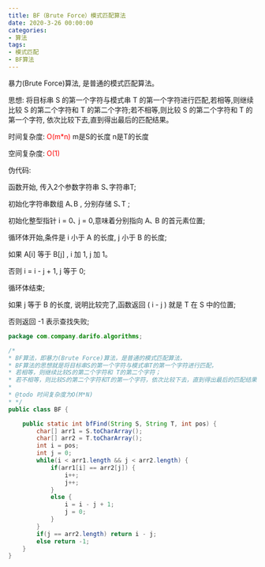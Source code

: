 ```yaml
---
title: BF（Brute Force）模式匹配算法
date: 2020-3-26 00:00:00
categories: 
- 算法
tags:
- 模式匹配
- BF算法
---
```



暴力(Brute Force)算法, 是普通的模式匹配算法｡

思想: 将目标串 S 的第一个字符与模式串 T 的第一个字符进行匹配,若相等,则继续比较 S 的第二个字符和 T 的第二个字符;若不相等,则比较 S 的第二个字符和 T 的第一个字符, 依次比较下去,直到得出最后的匹配结果｡

时间复杂度:  <font color=red>O(m*n)</font>  m是S的长度  n是T的长度

空间复杂度:  <font color=red>O(1)</font>


伪代码:

函数开始, 传入2个参数字符串 S､字符串T;

初始化字符串数组 A､B , 分别存储 S､T ;

初始化整型指针 i = 0､ j = 0,意味着分别指向 A､ B 的首元素位置;

循环体开始,条件是 i 小于 A 的长度, j 小于 B 的长度;

如果 A[i] 等于 B[j] , i 加 1, j 加 1｡ 

否则 i = i - j + 1, j 等于 0;

循环体结束;

如果 j 等于 B 的长度, 说明比较完了,函数返回 ( i - j ) 就是 T 在 S 中的位置;

否则返回 -1 表示查找失败;


```java
package com.company.darifo.algorithms;

/*
* BF算法，即暴力(Brute Force)算法，是普通的模式匹配算法，
* BF算法的思想就是将目标串S的第一个字符与模式串T的第一个字符进行匹配，
* 若相等，则继续比较S的第二个字符和 T的第二个字符；
* 若不相等，则比较S的第二个字符和T的第一个字符，依次比较下去，直到得出最后的匹配结果。BF算法是一种蛮力算法。
*
* @todo 时间复杂度为O(M*N)
* */
public class BF {

    public static int bfFind(String S, String T, int pos) {
        char[] arr1 = S.toCharArray();
        char[] arr2 = T.toCharArray();
        int i = pos;
        int j = 0;
        while(i < arr1.length && j < arr2.length) {
            if(arr1[i] == arr2[j]) {
                i++;
                j++;
            }
            else {
                i = i - j + 1;
                j = 0;
            }
        }
        if(j == arr2.length) return i - j;
        else return -1;
    }
}
```
